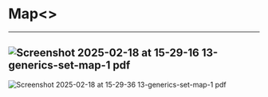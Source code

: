 # Map<>
---
![Screenshot 2025-02-18 at 15-29-16 13-generics-set-map-1 pdf](https://github.com/user-attachments/assets/067418ba-bee7-4cb4-a1e2-d307afeaa25f)
---
![Screenshot 2025-02-18 at 15-29-36 13-generics-set-map-1 pdf](https://github.com/user-attachments/assets/4362328a-2957-43dc-8da2-b6eda6a295d5)
